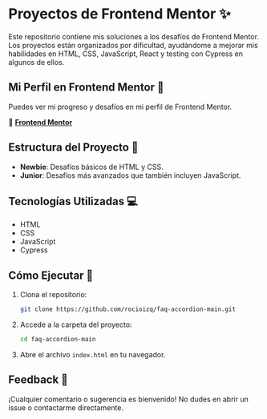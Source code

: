 # Proyectos de Frontend Mentor ✨  

Este repositorio contiene mis soluciones a los desafíos de Frontend Mentor. Los proyectos están organizados por dificultad, ayudándome a mejorar mis habilidades en HTML, CSS, JavaScript, React y testing con Cypress en algunos de ellos. 

## Mi Perfil en Frontend Mentor 🔗  
Puedes ver mi progreso y desafíos en mi perfil de Frontend Mentor.  

🔗 **[Frontend Mentor](https://www.frontendmentor.io/profile/rocioizq)**  

## Estructura del Proyecto 📂  

- **Newbie**: Desafíos básicos de HTML y CSS.  
- **Junior**: Desafíos más avanzados que también incluyen JavaScript.  

## Tecnologías Utilizadas 💻  

- HTML  
- CSS  
- JavaScript
- Cypress

## Cómo Ejecutar 🚀  

1. Clona el repositorio:  
    ```bash
    git clone https://github.com/rocioizq/faq-accordion-main.git
    ```  
2. Accede a la carpeta del proyecto:  
    ```bash
    cd faq-accordion-main
    ```  
3. Abre el archivo `index.html` en tu navegador.  

## Feedback 💬  
¡Cualquier comentario o sugerencia es bienvenido! No dudes en abrir un issue o contactarme directamente.  

